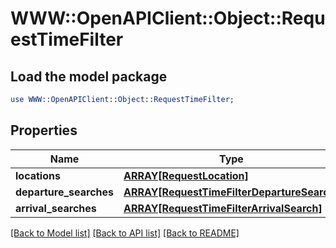 # WWW::OpenAPIClient::Object::RequestTimeFilter

## Load the model package
```perl
use WWW::OpenAPIClient::Object::RequestTimeFilter;
```

## Properties
Name | Type | Description | Notes
------------ | ------------- | ------------- | -------------
**locations** | [**ARRAY[RequestLocation]**](RequestLocation.md) |  | 
**departure_searches** | [**ARRAY[RequestTimeFilterDepartureSearch]**](RequestTimeFilterDepartureSearch.md) |  | [optional] 
**arrival_searches** | [**ARRAY[RequestTimeFilterArrivalSearch]**](RequestTimeFilterArrivalSearch.md) |  | [optional] 

[[Back to Model list]](../README.md#documentation-for-models) [[Back to API list]](../README.md#documentation-for-api-endpoints) [[Back to README]](../README.md)


